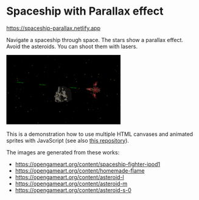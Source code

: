 # Spaceship with Parallax effect

https://spaceship-parallax.netlify.app

Navigate a spaceship through space. The stars show a parallax effect. Avoid the asteroids. You can shoot them with lasers.

<img src="./public/img/screenshot.png" alt="Screenshot" width="300"/>

This is a demonstration how to use multiple HTML canvases and animated sprites with JavaScript (see also [this repository](https://github.com/ScriptRaccoon/Sprite-Animation)).

The images are generated from these works:

-   https://opengameart.org/content/spaceship-fighter-ipod1
-   https://opengameart.org/content/homemade-flame
-   https://opengameart.org/content/asteroid-l
-   https://opengameart.org/content/asteroid-m
-   https://opengameart.org/content/asteroid-s-0
